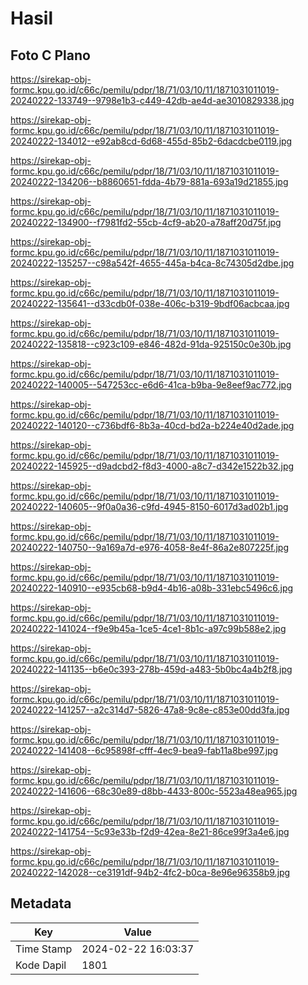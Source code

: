 # Hasil

## Foto C Plano

https://sirekap-obj-formc.kpu.go.id/c66c/pemilu/pdpr/18/71/03/10/11/1871031011019-20240222-133749--9798e1b3-c449-42db-ae4d-ae3010829338.jpg

https://sirekap-obj-formc.kpu.go.id/c66c/pemilu/pdpr/18/71/03/10/11/1871031011019-20240222-134012--e92ab8cd-6d68-455d-85b2-6dacdcbe0119.jpg

https://sirekap-obj-formc.kpu.go.id/c66c/pemilu/pdpr/18/71/03/10/11/1871031011019-20240222-134206--b8860651-fdda-4b79-881a-693a19d21855.jpg

https://sirekap-obj-formc.kpu.go.id/c66c/pemilu/pdpr/18/71/03/10/11/1871031011019-20240222-134900--f7981fd2-55cb-4cf9-ab20-a78aff20d75f.jpg

https://sirekap-obj-formc.kpu.go.id/c66c/pemilu/pdpr/18/71/03/10/11/1871031011019-20240222-135257--c98a542f-4655-445a-b4ca-8c74305d2dbe.jpg

https://sirekap-obj-formc.kpu.go.id/c66c/pemilu/pdpr/18/71/03/10/11/1871031011019-20240222-135641--d33cdb0f-038e-406c-b319-9bdf06acbcaa.jpg

https://sirekap-obj-formc.kpu.go.id/c66c/pemilu/pdpr/18/71/03/10/11/1871031011019-20240222-135818--c923c109-e846-482d-91da-925150c0e30b.jpg

https://sirekap-obj-formc.kpu.go.id/c66c/pemilu/pdpr/18/71/03/10/11/1871031011019-20240222-140005--547253cc-e6d6-41ca-b9ba-9e8eef9ac772.jpg

https://sirekap-obj-formc.kpu.go.id/c66c/pemilu/pdpr/18/71/03/10/11/1871031011019-20240222-140120--c736bdf6-8b3a-40cd-bd2a-b224e40d2ade.jpg

https://sirekap-obj-formc.kpu.go.id/c66c/pemilu/pdpr/18/71/03/10/11/1871031011019-20240222-145925--d9adcbd2-f8d3-4000-a8c7-d342e1522b32.jpg

https://sirekap-obj-formc.kpu.go.id/c66c/pemilu/pdpr/18/71/03/10/11/1871031011019-20240222-140605--9f0a0a36-c9fd-4945-8150-6017d3ad02b1.jpg

https://sirekap-obj-formc.kpu.go.id/c66c/pemilu/pdpr/18/71/03/10/11/1871031011019-20240222-140750--9a169a7d-e976-4058-8e4f-86a2e807225f.jpg

https://sirekap-obj-formc.kpu.go.id/c66c/pemilu/pdpr/18/71/03/10/11/1871031011019-20240222-140910--e935cb68-b9d4-4b16-a08b-331ebc5496c6.jpg

https://sirekap-obj-formc.kpu.go.id/c66c/pemilu/pdpr/18/71/03/10/11/1871031011019-20240222-141024--f9e9b45a-1ce5-4ce1-8b1c-a97c99b588e2.jpg

https://sirekap-obj-formc.kpu.go.id/c66c/pemilu/pdpr/18/71/03/10/11/1871031011019-20240222-141135--b6e0c393-278b-459d-a483-5b0bc4a4b2f8.jpg

https://sirekap-obj-formc.kpu.go.id/c66c/pemilu/pdpr/18/71/03/10/11/1871031011019-20240222-141257--a2c314d7-5826-47a8-9c8e-c853e00dd3fa.jpg

https://sirekap-obj-formc.kpu.go.id/c66c/pemilu/pdpr/18/71/03/10/11/1871031011019-20240222-141408--6c95898f-cfff-4ec9-bea9-fab11a8be997.jpg

https://sirekap-obj-formc.kpu.go.id/c66c/pemilu/pdpr/18/71/03/10/11/1871031011019-20240222-141606--68c30e89-d8bb-4433-800c-5523a48ea965.jpg

https://sirekap-obj-formc.kpu.go.id/c66c/pemilu/pdpr/18/71/03/10/11/1871031011019-20240222-141754--5c93e33b-f2d9-42ea-8e21-86ce99f3a4e6.jpg

https://sirekap-obj-formc.kpu.go.id/c66c/pemilu/pdpr/18/71/03/10/11/1871031011019-20240222-142028--ce3191df-94b2-4fc2-b0ca-8e96e96358b9.jpg


## Metadata

| Key        | Value               |
| ---------- | ------------------- |
| Time Stamp | 2024-02-22 16:03:37 |
| Kode Dapil | 1801                |



